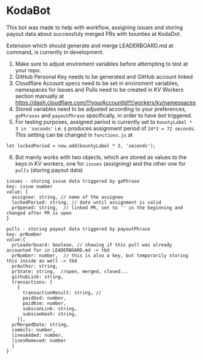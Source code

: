 # KodaBot


This bot was made to help with workflow, assigning issues and storing payout data about successfuly merged PRs with bounties at KodaDot.

Extension which should generate and merge LEADERBOARD.md at command, is currently in development.

1. Make sure to adjust enviroment variables before attempting to test at your repo.
2. GitHub Personal Key needs to be generated and GitHub account linked
3. Cloudflare Account specs need to be set in enviroment variables, namespaces for Issues and Pulls need to be created in KV Workers section manually at
   https://dash.cloudflare.com/!!!yourAccountId!!!/workers/kv/namespaces
4. Stored variables need to be adjusted according to your preferences, `goPhrases` and `payoutPhrase` specifically, in order to have bot triggered.
5. For testing purposes, assigned period is currently set to `bountyLabel * 3 in 'seconds'` i.e. `$` produces assignment period of `24*3 = 72 seconds`. This setting can be
   changed in `functions.js` at
```
let lockedPeriod = now.add(bountyLabel * 3, 'seconds');
```
6. Bot mainly works with two objects, which are stored as values to the keys in KV workers, one for `issues` (assigning) and the other one for `pulls` (storing payout data)

```
issues - storing issue data triggered by goPhrase
key: issue number
value: {
  assignee: string, // name of the assignee
  lockedPeriod: string, // date until assignment is valid
  prOpened: string,  // linked PR, set to '' in the beginning and changed after PR is open
}
```  

```
pulls - storing payout data triggered by payoutPhrase
key: prNumber
value:{  
  prLeaderboard: boolean, // showing if this pull was already accounted for in LEADERBOARD.md -> tbd   
  prNumber: number,  // this is also a key, but temporarily storing this inside as well -> tbd
  prAuthor: string,  
  prState: string,  //open, merged, closed...
  githubLink: string,  
  transactions: [  
    {  
      transactionResult: string, //  
      paidUsd: number,  
      paidKsm: number,  
      subscanLink: string,
      subscanHash: string,
    }],
  prMergedDate: string,
  commits: number,
  linesAdded: number,
  linesRemoved: number
  }
}
```
